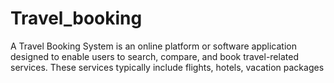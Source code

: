 # Travel_booking
A Travel Booking System is an online platform or software application designed to enable users to search, compare, and book travel-related services. These services typically include flights, hotels, vacation packages
